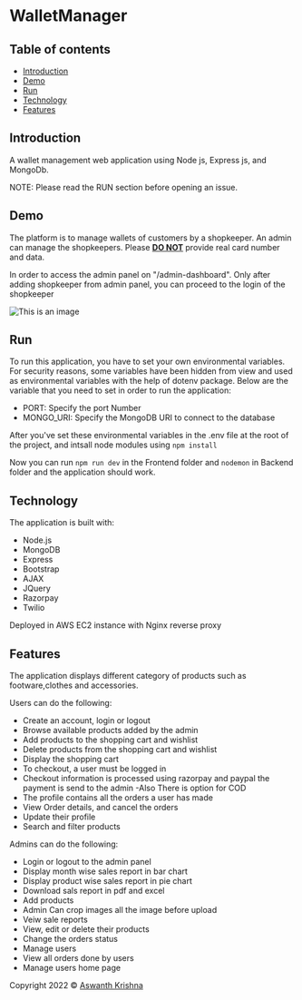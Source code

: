 # WalletManager

## Table of contents

- [Introduction](#introduction)
- [Demo](#demo)
- [Run](#run)
- [Technology](#technology)
- [Features](#features)


## Introduction

A wallet management web application using Node js, Express js, and MongoDb.

NOTE: Please read the RUN section before opening an issue.

## Demo


The platform is to manage wallets of customers by a shopkeeper. An admin can manage the shopkeepers.
Please <u><b>DO NOT</b></u> provide real card number and data.



In order to access the admin panel on "/admin-dashboard".
Only after adding shopkeeper from admin panel, you can proceed to the login of the shopkeeper 

![This is an image](/MiniProjecthome.JPG)
## Run

To run this application, you have to set your own environmental variables. For security reasons, some variables have been hidden from view and used as environmental variables with the help of dotenv package. Below are the variable that you need to set in order to run the application:



- PORT: Specify the port Number
- MONGO_URI:  Specify the MongoDB URI to connect to the database

After you've set these environmental variables in the .env file at the root of the project, and intsall node modules using  `npm install`

Now you can run `npm run dev` in the Frontend folder and `nodemon` in Backend folder and the application should work.

## Technology

The application is built with:

- Node.js 
- MongoDB
- Express 
- Bootstrap 
- AJAX
- JQuery
- Razorpay
- Twilio

Deployed in AWS EC2 instance with Nginx reverse proxy

## Features

The application displays different category of products such as footware,clothes and accessories.

Users can do the following:

- Create an account, login or logout
- Browse available products added by the admin
- Add products to the shopping cart and wishlist
- Delete products from the shopping cart and wishlist
- Display the shopping cart
- To checkout, a user must be logged in
- Checkout information is processed using razorpay and paypal the payment is send to the admin
-Also There is option for COD
- The profile contains all the orders a user has made
- View Order details, and cancel the orders
- Update their profile
- Search and filter products
 


Admins can do the following:

- Login or logout to the admin panel
- Display month wise sales report in bar chart
- Display product wise sales report in pie chart 
- Download sals report in pdf and excel 
- Add products
- Admin Can crop images all the image before upload
- Veiw sale reports
- View, edit or delete their products
- Change the orders status
- Manage users
- View all orders done by users
- Manage users home page 



 Copyright 2022 © [Aswanth Krishna](https://github.com/aswanthkris)
